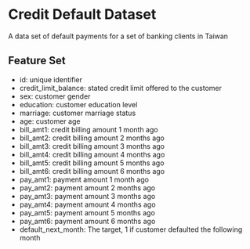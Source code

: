 # Credit Default Dataset

A data set of default payments for a set of banking clients in Taiwan

## Feature Set

- id: unique identifier
- credit_limit_balance: stated credit limit offered to the customer
- sex: customer gender
- education: customer education level
- marriage: customer marriage status
- age: customer age
- bill_amt1: credit billing amount 1 month ago
- bill_amt2: credit billing amount 2 months ago
- bill_amt3: credit billing amount 3 months ago
- bill_amt4: credit billing amount 4 months ago
- bill_amt5: credit billing amount 5 months ago
- bill_amt6: credit billing amount 6 months ago
- pay_amt1: payment amount 1 month ago
- pay_amt2: payment amount 2 months ago
- pay_amt3: payment amount 3 months ago
- pay_amt4: payment amount 4 months ago
- pay_amt5: payment amount 5 months ago
- pay_amt6: payment amount 6 months ago
- default_next_month: The target, 1 if customer defaulted the following month
